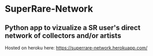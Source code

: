 # SuperRare-Network

## Python app to vizualize a SR user's direct network of collectors and/or artists

Hosted on heroku here: https://superrare-network.herokuapp.com/ 
